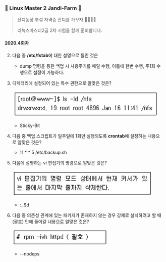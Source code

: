 ### :penguin: ​Linux Master 2 Jandi-Farm :penguin:

> 잔디농장 부설 자격증 잔디를 가꾸자 :green_apple::green_heart::evergreen_tree::school:
>
> 리눅스마스터2급 2차 시험을 함께 준비합니다.



#### 2020.4회차

2. 다음 중 **/etc/fstab**에 대한 설명으로 틀린 것은
   * dump 명령을 통한 백업 시 사용주기를 매일 수행, 이틀에 한번 수행, 주1회 수행으로 설정이 가능하다.

5. 디렉터리에 설정되어 있는 특수 권한으로 알맞은 것은?

   ![img](https://github.com/jandifarm/certificate/blob/master/LinuxMaster2/lebcoco/%EB%AC%B8%EC%A0%9C%ED%92%80%EA%B8%B0/img/5.JPG) 

   * Sticky-Bit

21. 다음 중 백업 스크립트가 일주일에 1회만 실행되도록 **crontab**에 설정하는 내용으로 알맞은 것은?
    * 11 * * 5 /etc/backup.sh

31. 다음에 설명하는 vi 편집기의 명령으로 알맞은 것은?

    ![img](https://github.com/jandifarm/certificate/blob/master/LinuxMaster2/lebcoco/%EB%AC%B8%EC%A0%9C%ED%92%80%EA%B8%B0/img/31.JPG)  

    * :.,$d

38. 다음 중 의존성 관계에 있는 패키지가 존재하지 않는 경우 강제로 설치하려고 할 때 (괄호) 안에 들어갈 내용으로 알맞은 것은?

    ![img](https://github.com/jandifarm/certificate/blob/master/LinuxMaster2/lebcoco/%EB%AC%B8%EC%A0%9C%ED%92%80%EA%B8%B0/img/38.JPG)  

    * --nodeps 
